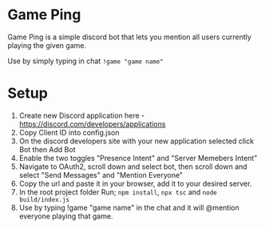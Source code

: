 # Game Ping

Game Ping is a simple discord bot that lets you mention all users currently playing the given game.

Use by simply typing in chat `!game "game name"`


# Setup
1. Create new Discord application here - https://discord.com/developers/applications
2. Copy Client ID into config.json
3. On the discord developers site with your new application selected click Bot then Add Bot
4. Enable the two toggles "Presence Intent" and "Server Memebers Intent"
5. Navigate to OAuth2, scroll down and select bot, then scroll down and select "Send Messages" and "Mention Everyone"
6. Copy the url and paste it in your browser, add it to your desired server.
7. In the root project folder Run; `npm install`, `npx tsc` and `node build/index.js`
8. Use by typing !game "game name" in the chat and it will @mention everyone playing that game.
